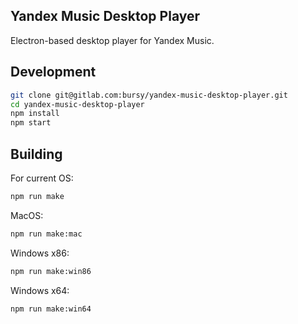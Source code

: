 ## Yandex Music Desktop Player
Electron-based desktop player for Yandex Music.

## Development
```sh
git clone git@gitlab.com:bursy/yandex-music-desktop-player.git
cd yandex-music-desktop-player
npm install
npm start
```
## Building
For current OS:
```sh
npm run make
```
MacOS:
```sh
npm run make:mac
```
Windows x86:
```sh
npm run make:win86
```
Windows x64:
```sh
npm run make:win64
```